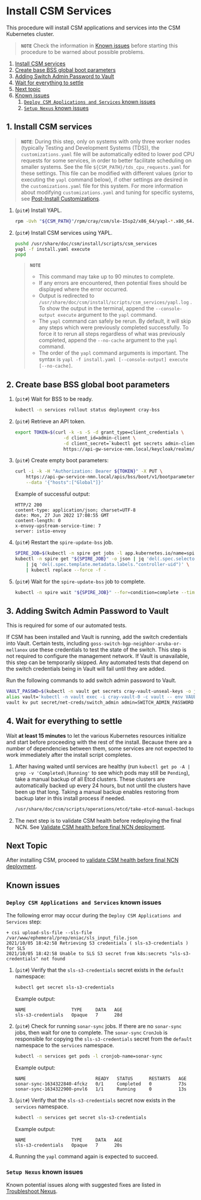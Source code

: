 # Install CSM Services

This procedure will install CSM applications and services into the CSM Kubernetes cluster.

> **`NOTE`** Check the information in [Known issues](#known-issues) before starting this procedure to be warned about possible problems.

1. [Install CSM services](#1-install-csm-services)
1. [Create base BSS global boot parameters](#2-create-base-bss-global-boot-parameters)
1. [Adding Switch Admin Password to Vault](#Adding-switch-admin-password-to-vault)
1. [Wait for everything to settle](#3-wait-for-everything-to-settle)
1. [Next topic](#next-topic)
1. [Known issues](#known-issues)
   1. [`Deploy CSM Applications and Services` known issues](#deploy-csm-applications-and-services-known-issues)
   1. [`Setup Nexus` known issues](#setup-nexus-known-issues)

## 1. Install CSM services

> **`NOTE`**: During this step, only on systems with only three worker nodes (typically Testing and  Development Systems (TDS)), the `customizations.yaml` file will be
> automatically edited to lower pod CPU requests for some services, in order to better facilitate scheduling on smaller systems. See the file
> `${CSM_PATH}/tds_cpu_requests.yaml` for these settings. This file can be modified with different values (prior to executing the
> `yapl` command below), if other settings are desired in the `customizations.yaml` file for this system. For more information about modifying `customizations.yaml`
> and tuning for specific systems, see
> [Post-Install Customizations](../operations/CSM_product_management/Post_Install_Customizations.md).

1. (`pit#`) Install YAPL.

   ```bash
   rpm -Uvh "${CSM_PATH}"/rpm/cray/csm/sle-15sp2/x86_64/yapl-*.x86_64.rpm
   ```

1. (`pit#`) Install CSM services using YAPL.

   ```bash
   pushd /usr/share/doc/csm/install/scripts/csm_services
   yapl -f install.yaml execute
   popd
   ```

   > **`NOTE`**
   >
   > * This command may take up to 90 minutes to complete.
   > * If any errors are encountered, then potential fixes should be displayed where the error occurred.
   > * Output is redirected to `/usr/share/doc/csm/install/scripts/csm_services/yapl.log` . To show the output in the terminal, append
   >   the `--console-output execute` argument to the `yapl` command.
   > * The `yapl` command can safely be rerun. By default, it will skip any steps which were previously completed successfully. To force it to
   >   rerun all steps regardless of what was previously completed, append the `--no-cache` argument to the `yapl` command.
   > * The order of the `yapl` command arguments is important. The syntax is `yapl -f install.yaml [--console-output] execute [--no-cache]`.

## 2. Create base BSS global boot parameters

1. (`pit#`) Wait for BSS to be ready.

   ```bash
   kubectl -n services rollout status deployment cray-bss
   ```

1. (`pit#`) Retrieve an API token.

   ```bash
   export TOKEN=$(curl -k -s -S -d grant_type=client_credentials \
                     -d client_id=admin-client \
                     -d client_secret=`kubectl get secrets admin-client-auth -o jsonpath='{.data.client-secret}' | base64 -d` \
                     https://api-gw-service-nmn.local/keycloak/realms/shasta/protocol/openid-connect/token | jq -r '.access_token')
   ```

1. (`pit#`) Create empty boot parameters:

   ```bash
   curl -i -k -H "Authorization: Bearer ${TOKEN}" -X PUT \
       https://api-gw-service-nmn.local/apis/bss/boot/v1/bootparameters \
       --data '{"hosts":["Global"]}'
   ```

   Example of successful output:

   ```text
   HTTP/2 200
   content-type: application/json; charset=UTF-8
   date: Mon, 27 Jun 2022 17:08:55 GMT
   content-length: 0
   x-envoy-upstream-service-time: 7
   server: istio-envoy
   ```

1. (`pit#`) Restart the `spire-update-bss` job.

   ```bash
   SPIRE_JOB=$(kubectl -n spire get jobs -l app.kubernetes.io/name=spire-update-bss -o name)
   kubectl -n spire get "${SPIRE_JOB}" -o json | jq 'del(.spec.selector)' \
       | jq 'del(.spec.template.metadata.labels."controller-uid")' \
       | kubectl replace --force -f -
   ```

1. (`pit#`) Wait for the `spire-update-bss` job to complete.

   ```bash
   kubectl -n spire wait "${SPIRE_JOB}" --for=condition=complete --timeout=5m
   ```

## 3.  Adding Switch Admin Password to Vault

This is required for some of our automated tests.

If CSM has been installed and Vault is running, add the switch credentials into Vault.
Certain tests, including `goss-switch-bgp-neighbor-aruba-or-mellanox` use these credentials to test the state of the switch.
This step is not required to configure the management network.
If Vault is unavailable, this step can be temporarily skipped.
Any automated tests that depend on the switch credentials being in Vault will fail until they are added.

Run the following commands to add switch admin password to Vault.

```bash
VAULT_PASSWD=$(kubectl -n vault get secrets cray-vault-unseal-keys -o json | jq -r '.data["vault-root"]' |  base64 -d)
alias vault='kubectl -n vault exec -i cray-vault-0 -c vault -- env VAULT_TOKEN="$VAULT_PASSWD" VAULT_ADDR=http://127.0.0.1:8200 VAULT_FORMAT=json vault'
vault kv put secret/net-creds/switch_admin admin=SWITCH_ADMIN_PASSWORD'
```

## 4. Wait for everything to settle

Wait **at least 15 minutes** to let the various Kubernetes resources initialize and start before proceeding with the rest of the install.
Because there are a number of dependencies between them, some services are not expected to work immediately after the install script completes.

1. After having waited until services are healthy (run `kubectl get po -A | grep -v 'Completed\|Running'` to see which pods may still be `Pending`), take a manual backup of all Etcd clusters.
These clusters are automatically backed up every 24 hours, but not until the clusters have been up that long.
Taking a manual backup enables restoring from backup later in this install process if needed.

   ```bash
   /usr/share/doc/csm/scripts/operations/etcd/take-etcd-manual-backups.sh post_install
   ```

1. The next step is to validate CSM health before redeploying the final NCN. See [Validate CSM health before final NCN deployment](./README.md#3-validate-csm-health-before-final-ncn-deployment).

## Next Topic

After installing CSM, proceed to [validate CSM health before final NCN deployment](./README.md#3-validate-csm-health-before-final-ncn-deployment).

## Known issues

### `Deploy CSM Applications and Services` known issues

The following error may occur during the `Deploy CSM Applications and Services` step:

```text
+ csi upload-sls-file --sls-file /var/www/ephemeral/prep/eniac/sls_input_file.json
2021/10/05 18:42:58 Retrieving S3 credentials ( sls-s3-credentials ) for SLS
2021/10/05 18:42:58 Unable to SLS S3 secret from k8s:secrets "sls-s3-credentials" not found
```

1. (`pit#`) Verify that the `sls-s3-credentials` secret exists in the `default` namespace:

   ```bash
   kubectl get secret sls-s3-credentials
   ```

   Example output:

   ```text
   NAME                 TYPE     DATA   AGE
   sls-s3-credentials   Opaque   7      28d
   ```

1. (`pit#`) Check for running `sonar-sync` jobs. If there are no `sonar-sync` jobs, then wait for one to complete. The `sonar-sync` `CronJob` is responsible
   for copying the `sls-s3-credentials` secret from the `default` namespace to the `services` namespace.

   ```bash
   kubectl -n services get pods -l cronjob-name=sonar-sync
   ```

   Example output:

   ```text
   NAME                          READY   STATUS      RESTARTS   AGE
   sonar-sync-1634322840-4fckz   0/1     Completed   0          73s
   sonar-sync-1634322900-pnvl6   1/1     Running     0          13s
   ```

1. (`pit#`) Verify that the `sls-s3-credentials` secret now exists in the `services` namespace.

   ```bash
   kubectl -n services get secret sls-s3-credentials
   ```

   Example output:

   ```text
   NAME                 TYPE     DATA   AGE
   sls-s3-credentials   Opaque   7      20s
   ```

1. Running the `yapl` command again is expected to succeed.

### `Setup Nexus` known issues

Known potential issues along with suggested fixes are listed in [Troubleshoot Nexus](../operations/package_repository_management/Troubleshoot_Nexus.md).
